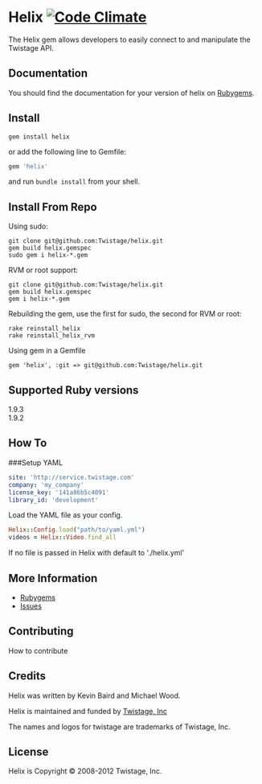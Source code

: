 # Helix [![Code Climate](https://codeclimate.com/badge.png)](https://codeclimate.com/github/Twistage/helix)

The Helix gem allows developers to easily connect to and manipulate the Twistage API.

Documentation
-------------

You should find the documentation for your version of helix on [Rubygems](https://rubygems.org/gems/helix).

Install
--------

```shell
gem install helix
```
or add the following line to Gemfile:

```ruby
gem 'helix'
```
and run `bundle install` from your shell.

Install From Repo
-----------------
Using sudo:
```shell
git clone git@github.com:Twistage/helix.git 
gem build helix.gemspec  
sudo gem i helix-*.gem
```

RVM or root support:
```shell
git clone git@github.com:Twistage/helix.git
gem build helix.gemspec
gem i helix-*.gem
```

Rebuilding the gem, use the first for sudo, the second for RVM or root:
```shell
rake reinstall_helix
rake reinstall_helix_rvm
```

Using gem in a Gemfile  
```shell
gem 'helix', :git => git@github.com:Twistage/helix.git
```


Supported Ruby versions
-----------------------

1.9.3  
1.9.2  

How To
------
###Setup YAML
```yaml
site: 'http://service.twistage.com'
company: 'my_company'
license_key: '141a86b5c4091'
library_id: 'development'
```
Load the YAML file as your config.
```ruby
Helix::Config.load("path/to/yaml.yml")
videos = Helix::Video.find_all
```

If no file is passed in Helix with default to './helix.yml'


More Information
----------------

* [Rubygems](https://rubygems.org/gems/helix)
* [Issues](https://github.com/twistage/helix/issues)

Contributing
------------

How to contribute

Credits
-------

Helix was written by Kevin Baird and Michael Wood.

Helix is maintained and funded by [Twistage, Inc](http://twistage.com)

The names and logos for twistage are trademarks of Twistage, Inc.

License
-------

Helix is Copyright © 2008-2012 Twistage, Inc.
